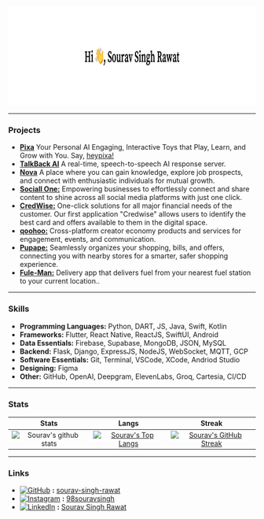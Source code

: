 <img alt="Hi, This is Sourav!" title="Banner" height="200" width="1500" src="https://raw.githubusercontent.com/sourav-singh-rawat/sourav-singh-rawat/master/assets/banner.png">

-------------
### Projects
- **[Pixa](https://gist.github.com/sourav-singh-rawat/b2dc97f272096377d236c89793681aa3)** Your Personal AI Engaging, Interactive Toys that Play, Learn, and Grow with You. Say, [heypixa!](https://www.heypixa.ai/)
- **[TalkBack AI](https://github.com/sourav-singh-rawat/TalkBack-AI-Server)** A real-time, speech-to-speech AI response server.
- **[Nova](https://apps.apple.com/in/app/nova-social/id6446203548)** A place where you can gain knowledge, explore job prospects, and connect with enthusiastic individuals for mutual growth.
- **[Sociall One:](https://www.sociallone.com/#Download)** Empowering businesses to effortlessly connect and share content to shine across all social media platforms with just one click.
- **[CredWise:](https://credwise.co.in/)** One-click solutions for all major financial needs of the customer. Our first application "Credwise" allows users to identify the best card and offers available to them in the digital space.
- **[qoohoo:](https://qoohoo.in/)** Cross-platform creator economy products and services for engagement, events, and communication.
- **[Pupape:](https://counttrees.com/home)** Seamlessly organizes your shopping, bills, and offers, connecting you with nearby stores for a smarter, safer shopping experience.
- **[Fule-Man:](https://github.com/sourav-singh-rawat/Fule-Man)** Delivery app that delivers fuel from your nearest fuel station to your current location..

-------------
### Skills

- **Programming Languages:** Python, DART, JS, Java, Swift, Kotlin
- **Frameworks:** Flutter, React Native, ReactJS, SwiftUI, Android
- **Data Essentials:** Firebase, Supabase, MongoDB, JSON, MySQL
- **Backend:** Flask, Django, ExpressJS, NodeJS, WebSocket, MQTT, GCP
- **Software Essentials:** Git, Terminal, VSCode, XCode, Andriod Studio
- **Designing:** Figma
- **Other:** GitHub, OpenAI, Deepgram, ElevenLabs, Groq, Cartesia, CI/CD

-------------
### Stats

|  Stats      | Langs           | Streak  |
|:-------------:|:-------------:|:-----:|
| ![Sourav's github stats](https://github-readme-stats.vercel.app/api?username=sourav-singh-rawat&show_icons=true&theme=dark)      | [![Sourav's Top Langs](https://github-readme-stats.vercel.app/api/top-langs/?username=sourav-singh-rawat&layout=compact&theme=dark)](https://github.com/sourav-singh-rawat?tab=repositories) | [![Sourav's GitHub Streak](https://github-readme-streak-stats.herokuapp.com/?user=sourav-singh-rawat&theme=dark)](https://github.com/sourav-singh-rawat?tab=repositories) |

-------------
### Links
- <a href="https://github.com/sourav-singh-rawat/"><img alt="GitHub" title="GitHub" height="24" width="24" src="https://raw.githubusercontent.com/sourav-singh-rawat/sourav-singh-rawat/master/assets/uil_github-alt.svg"></a> **:** [sourav-singh-rawat](https://github.com/sourav-singh-rawat/)
- <a href="https://www.instagram.com/98souravsingh/"><img alt="Instagram" title="Instagram" height="24" width="24" src="https://raw.githubusercontent.com/sourav-singh-rawat/sourav-singh-rawat/master/assets/uil_instagram.svg"></a> **:** [98souravsingh](https://www.instagram.com/98souravsingh/)
- <a href="https://www.linkedin.com/in/souravrawat-1999/"><img alt="LinkedIn" title="LinkedIn" height="24" width="24" src="https://raw.githubusercontent.com/sourav-singh-rawat/sourav-singh-rawat/master/assets/uil_linkedin-alt.svg"></a> **:** [Sourav Singh Rawat](https://www.linkedin.com/in/souravrawat-1999/)
